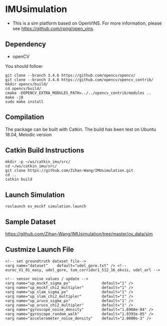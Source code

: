 # IMUsimulation
+ This is a sim platform based on OpenVINS. For more information, please see https://github.com/rpng/open_vins.

## Dependency
- openCV

You should follow:

    git clone --branch 3.4.6 https://github.com/opencv/opencv/
    git clone --branch 3.4.6 https://github.com/opencv/opencv_contrib/
    mkdir opencv/build/
    cd opencv/build/
    cmake -DOPENCV_EXTRA_MODULES_PATH=../../opencv_contrib/modules ..
    make -j8
    sudo make install
    
## Compilation

The package can be built with Catkin. The build has been test on Ubuntu 18.04, Melodic version

## Catkin Build Instructions

    mkdir -p ~/ws/catkin_imu/src/
    cd ~/ws/catkin_imu/src/
    git clone https://github.com/Zihan-Wang/IMUsimulation.git
    cd ..
    catkin build

## Launch Simulation

    roslaunch ov_msckf simulation.launch

## Sample Dataset
https://github.com/Zihan-Wang/IMUsimulation/tree/master/ov_data/sim


## Custmize Launch File
    <!-- set groundtruth dataset file-->
    <arg name="dataset"    default="udel_gore.txt" /> <!-- euroc_V1_01_easy, udel_gore, tum_corridor1_512_16_okvis, udel_arl -->
    
    <!-- sensor noise values / update -->
    <arg name="up_msckf_sigma_px"              default="1" />
    <arg name="up_msckf_chi2_multipler"        default="1" />
    <arg name="up_slam_sigma_px"               default="1" />
    <arg name="up_slam_chi2_multipler"         default="1" />
    <arg name="up_aruco_sigma_px"              default="1" />
    <arg name="up_aruco_chi2_multipler"        default="1" />
    <arg name="gyroscope_noise_density"        default="1.6968e-04" />
    <arg name="gyroscope_random_walk"          default="1.9393e-05" />
    <arg name="accelerometer_noise_density"    default="2.0000e-3" />
